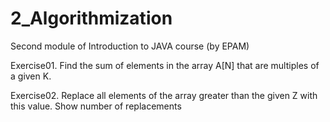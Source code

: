 # 2_Algorithmization
Second module of Introduction to JAVA course (by EPAM)

Exercise01. Find the sum of elements in the array A[N] that are multiples of a given K.

Exercise02. Replace all elements of the array greater than the given Z with this value. Show number of replacements
